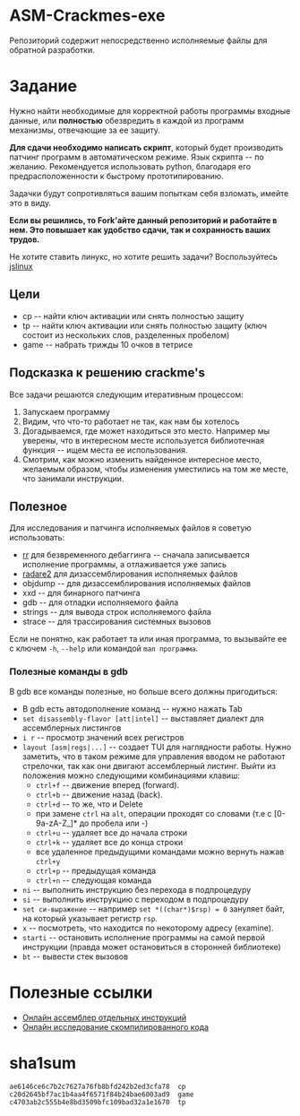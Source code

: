 # ASM-Crackmes-exe

Репозиторий содержит непосредственно исполняемые файлы для обратной разработки.

# Задание

Нужно найти необходимые для корректной работы программы входные данные,
или **полностью** обезвредить в каждой из программ механизмы, отвечающие за 
ее защиту.

**Для сдачи необходимо написать скрипт**, который будет производить
патчинг программ в автоматическом режиме. Язык скрипта -- по желанию.
Рекомендуется использовать python, благодаря его предрасположенности к 
быстрому прототипированию.

Задачки будут сопротивляться вашим попыткам себя взломать, имейте это в виду.

**Если вы решились, то Fork'айте данный репозиторий и работайте в нем.
Это повышает как удобство сдачи, так и сохранность ваших трудов.**


Не хотите ставить линукс, но хотите решить задачи?
Воспользуйтесь [jslinux](https://bellard.org/jslinux)

## Цели
 + cp -- найти ключ активации или снять полностью защиту
 + tp -- найти ключ активации или снять полностью защиту (ключ состоит из нескольких слов, разделенных пробелом)
 + game -- набрать трижды 10 очков в тетрисе

## Подсказка к решению crackme's

Все задачи решаются следующим итеративным процессом:

 1. Запускаем программу
 1. Видим, что что-то работает не так, как нам бы хотелось
 1. Догадываемся, где может находиться это место.
    Например мы уверены, что в интересном месте
    используется библиотечная функция -- ищем
    места ее иcпользования.
 1. Смотрим, как можно изменить найденное интересное место,
    желаемым образом, чтобы изменения уместились на том же месте, что
    занимали инструкции.


## Полезное

Для исследования и патчинга исполняемых файлов я советую использовать:

+ [rr](https://rr-project.org/) для безвременного дебаггинга -- сначала записывается
исполнение программы, а отлаживается уже запись
+ [radare2](https://rada.re/n/) для дизассемблирования исполняемых файлов
+ objdump -- для дизассемблирования исполняемых файлов
+ xxd -- для бинарного патчинга
+ gdb -- для отладки исполняемого файла
+ strings -- для вывода строк исполняемого файла
+ strace -- для трассирования системных вызовов

Если не понятно, как работает та или иная программа, то 
вызывайте ее с ключем `-h`, `--help` или командой `man программа`.

### Полезные команды в gdb

В gdb все команды полезные, но больше всего должны пригодиться:

+ В gdb есть автодополнение команд -- нужно нажать Tab
+ `set disassembly-flavor [att|intel]` -- выставляет диалект для ассемблерных листингов
+ `i r` -- просмотр значений всех регистров
+ `layout [asm|regs|...]` -- создает TUI для наглядности работы. Нужно заметить, что в таком
режиме для управления вводом не работают стрелочки, так как они двигают ассемблерный листинг.
Выйти из положения можно следующими комбинациями клавиш:
  - `ctrl+f` -- движение вперед (forward).
  - `ctrl+b` -- движение назад (back).
  - `ctrl+d` -- то же, что и Delete
  - при замене `ctrl` на `alt`, операции проходят со словами (т.е с [0-9a-zA-Z_]* до пробела или -)
  - `ctrl+u` -- удаляет все до начала строки
  - `ctrl+k` -- удаляет все до конца строки
  - все удаленное предыдущими командами можно вернуть нажав `ctrl+y`
  - `ctrl+p` -- предыдущая команда
  - `ctrl+n` -- следующая команда
+ `ni` -- выполнить инструкцию без перехода в подпроцедуру 
+ `si` -- выполнить инструкцию с переходом в подпроцедуру 
+ `set си-выражение` -- например `set *((char*)$rsp) = 0` зануляет байт, на который указывает регистр `rsp`.
+ `x` -- посмотреть, что находится по некоторому адресу (examine).
+ `starti` -- остановить исполнение программы на самой первой инструкции (правда может остановиться в сторонней библиотеке)
+ `bt` -- вывести стек вызовов


# Полезные ссылки

+ [Онлайн ассемблер отдельных инструкций](https://defuse.ca/online-x86-assembler.htm)
+ [Онлайн исследование скомпилированного кода](https://godbolt.org/)


# sha1sum

```
ae6146ce6c7b2c7627a76fb8bfd242b2ed3cfa78  cp
c20d2645bf7ac1b4aa4f6571f84b24bae6003ad9  game
c4703ab2c555b4e8bd3509bfc109bad32a1e1670  tp
```
